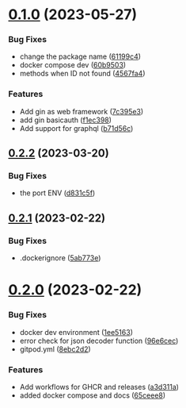 # [0.1.0](https://github.com/Pradumnasaraf/Contributors/compare/v0.2.2...v0.1.0) (2023-05-27)


### Bug Fixes

* change the package name ([61199c4](https://github.com/Pradumnasaraf/Contributors/commit/61199c4b293619cfed25d708505c9be54ec89fcf))
* docker compose dev ([60b9503](https://github.com/Pradumnasaraf/Contributors/commit/60b9503663c830c8c264b4808873d2f4aba26d81))
* methods when ID not found ([4567fa4](https://github.com/Pradumnasaraf/Contributors/commit/4567fa444c27b68f9be56e24c2d9669e7d38a21a))


### Features

* Add gin as web framework ([7c395e3](https://github.com/Pradumnasaraf/Contributors/commit/7c395e38fc094db5f3cda5ae5613990248daa8f1))
* add gin basicauth ([f1ec398](https://github.com/Pradumnasaraf/Contributors/commit/f1ec39816fc144900764e95f436510ed8b88dcb8))
* Add support for graphql ([b71d56c](https://github.com/Pradumnasaraf/Contributors/commit/b71d56c42f90eb5c17071558a0fb83fe7ecf0e1d))



## [0.2.2](https://github.com/Pradumnasaraf/Contributors/compare/v0.2.1...v0.2.2) (2023-03-20)


### Bug Fixes

* the port ENV ([d831c5f](https://github.com/Pradumnasaraf/Contributors/commit/d831c5f50bc6c61b1a1c6fb9df91d0924452f8cd))



## [0.2.1](https://github.com/Pradumnasaraf/Contributors/compare/v0.2.0...v0.2.1) (2023-02-22)


### Bug Fixes

* .dockerignore ([5ab773e](https://github.com/Pradumnasaraf/Contributors/commit/5ab773ef6ad151a6ed7361478fc527a9f6c1b2fc))



# [0.2.0](https://github.com/Pradumnasaraf/Contributors/compare/65ceee822920344f30a9043b3537c1283f7a6a8c...v0.2.0) (2023-02-22)


### Bug Fixes

* docker dev environment ([1ee5163](https://github.com/Pradumnasaraf/Contributors/commit/1ee5163b072c7796956e555aeab32415f255a537))
* error check for json decoder function ([96e6cec](https://github.com/Pradumnasaraf/Contributors/commit/96e6cecdb373e8384a97354aa9ee9c0061fcf9d5))
* gitpod.yml ([8ebc2d2](https://github.com/Pradumnasaraf/Contributors/commit/8ebc2d2e8bf493c81e952ea8c5a6258c9f248f95))


### Features

* Add workflows for GHCR and releases ([a3d311a](https://github.com/Pradumnasaraf/Contributors/commit/a3d311a9c59859ff7757aa407c530d3938bc9e3a))
* added docker compose and docs ([65ceee8](https://github.com/Pradumnasaraf/Contributors/commit/65ceee822920344f30a9043b3537c1283f7a6a8c))



